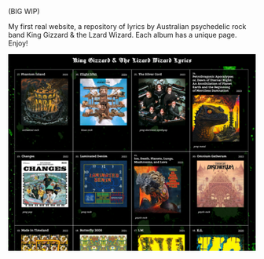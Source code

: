 (BIG WIP)

My first real website, a repository of lyrics by Australian psychedelic rock band King Gizzard & the Lzard Wizard. Each album has a unique page. Enjoy!

<img src="https://github.com/raygba/kglw-lyrics/blob/main/screenshot.png">
